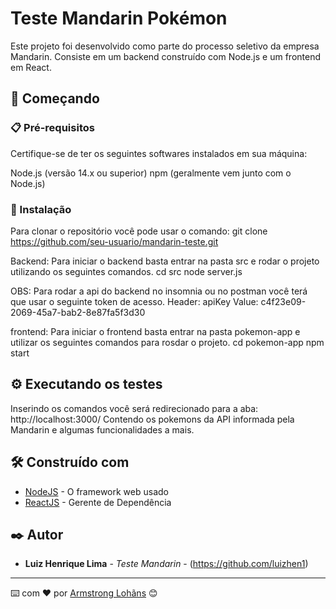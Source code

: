 # Teste Mandarin Pokémon

Este projeto foi desenvolvido como parte do processo seletivo da empresa Mandarin. Consiste em um backend construído com Node.js e um frontend em React.

## 🚀 Começando

### 📋 Pré-requisitos

Certifique-se de ter os seguintes softwares instalados em sua máquina:

Node.js (versão 14.x ou superior)
npm (geralmente vem junto com o Node.js)

### 🔧 Instalação

Para clonar o repositório você pode usar o comando: git clone https://github.com/seu-usuario/mandarin-teste.git

Backend:
Para iniciar o backend basta entrar na pasta src e rodar o projeto utilizando os seguintes comandos.
cd src
node server.js

OBS: Para rodar a api do backend no insomnia ou no postman você terá que usar o seguinte token de acesso.
Header: apiKey
Value: c4f23e09-2069-45a7-bab2-8e87fa5f3d30

frontend:
Para iniciar o frontend basta entrar na pasta pokemon-app e utilizar os seguintes comandos para rosdar o projeto.
cd pokemon-app
npm start 

## ⚙️ Executando os testes

Inserindo os comandos você será redirecionado para a aba: http://localhost:3000/ 
Contendo os pokemons da API informada pela Mandarin e algumas funcionalidades a mais.


## 🛠️ Construído com

* [NodeJS](https://nodejs.org/pt) - O framework web usado
* [ReactJS](https://maven.apache.org/) - Gerente de Dependência


## ✒️ Autor

* **Luiz Henrique Lima** - *Teste Mandarin* - (https://github.com/luizhen1)

---
⌨️ com ❤️ por [Armstrong Lohãns](https://github.com/luizhen1) 😊

